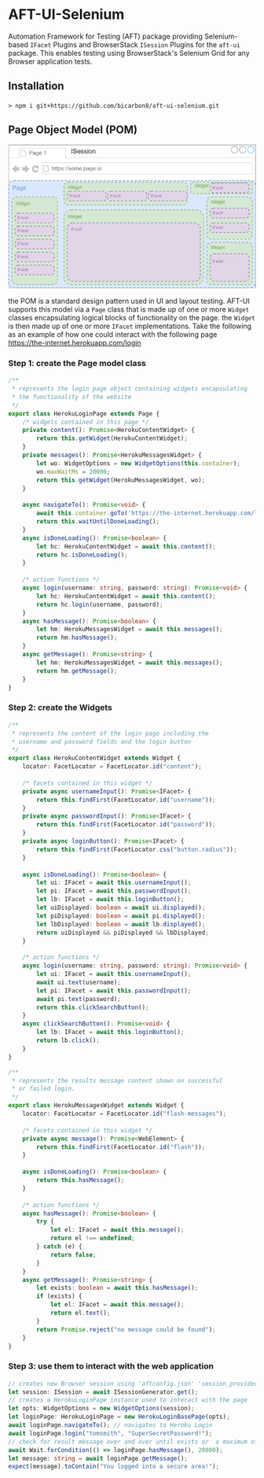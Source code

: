 # AFT-UI-Selenium
Automation Framework for Testing (AFT) package providing Selenium-based `IFacet` Plugins and BrowserStack `ISession` Plugins for the `aft-ui` package. This enables testing using BrowserStack's Selenium Grid for any Browser application tests.

## Installation
`> npm i git+https://github.com/bicarbon8/aft-ui-selenium.git`

## Page Object Model (POM)
![aft-ui-pom](aft-ui-pom.png)

the POM is a standard design pattern used in UI and layout testing. AFT-UI supports this model via a `Page` class that is made up of one or more `Widget` classes encapsulating logical blocks of functionality on the page. the `Widget` is then made up of one or more `IFacet` implementations. Take the following as an example of how one could interact with the following page https://the-internet.herokuapp.com/login

### Step 1: create the Page model class

```typescript
/**
 * represents the login page object containing widgets encapsulating
 * the functionality of the website
 */
export class HerokuLoginPage extends Page {
    /* widgets contained in this page */
    private content(): Promise<HerokuContentWidget> {
        return this.getWidget(HerokuContentWidget);
    }
    private messages(): Promise<HerokuMessagesWidget> {
        let wo: WidgetOptions = new WidgetOptions(this.container);
        wo.maxWaitMs = 20000;
        return this.getWidget(HerokuMessagesWidget, wo);
    }

    async navigateTo(): Promise<void> {
        await this.container.goTo('https://the-internet.herokuapp.com/login');
        return this.waitUntilDoneLoading();
    }
    async isDoneLoading(): Promise<boolean> {
        let hc: HerokuContentWidget = await this.content();
        return hc.isDoneLoading();
    }

    /* action functions */
    async login(username: string, password: string): Promise<void> {
        let hc: HerokuContentWidget = await this.content();
        return hc.login(username, password);
    }
    async hasMessage(): Promise<boolean> {
        let hm: HerokuMessagesWidget = await this.messages();
        return hm.hasMessage();
    }
    async getMessage(): Promise<string> {
        let hm: HerokuMessagesWidget = await this.messages();
        return hm.getMessage();
    }
}
```

### Step 2: create the Widgets

```typescript
/**
 * represents the content of the login page including the 
 * username and password fields and the login button
 */
export class HerokuContentWidget extends Widget {
    locator: FacetLocator = FacetLocator.id("content");

    /* facets contained in this widget */
    private async usernameInput(): Promise<IFacet> {
        return this.findFirst(FacetLocator.id("username"));
    }
    private async passwordInput(): Promise<IFacet> {
        return this.findFirst(FacetLocator.id("password"));
    }
    private async loginButton(): Promise<IFacet> {
        return this.findFirst(FacetLocator.css("button.radius"));
    }

    async isDoneLoading(): Promise<boolean> {
        let ui: IFacet = await this.usernameInput();
        let pi: IFacet = await this.passwordInput();
        let lb: IFacet = await this.loginButton();
        let uiDisplayed: boolean = await ui.displayed();
        let piDisplayed: boolean = await pi.displayed();
        let lbDisplayed: boolean = await lb.displayed();
        return uiDisplayed && piDisplayed && lbDisplayed;
    }

    /* action functions */
    async login(username: string, password: string): Promise<void> {
        let ui: IFacet = await this.usernameInput();
        await ui.text(username);
        let pi: IFacet = await this.passwordInput();
        await pi.text(password);
        return this.clickSearchButton();
    }
    async clickSearchButton(): Promise<void> {
        let lb: IFacet = await this.loginButton();
        return lb.click();
    }
}
```
```typescript
/**
 * represents the results message content shown on successful 
 * or failed login.
 */
export class HerokuMessagesWidget extends Widget {
    locator: FacetLocator = FacetLocator.id("flash-messages");
    
    /* facets contained in this widget */
    private async message(): Promise<WebElement> {
        return this.findFirst(FacetLocator.id("flash"));
    }

    async isDoneLoading(): Promise<boolean> {
        return this.hasMessage();
    }

    /* action functions */
    async hasMessage(): Promise<boolean> {
        try {
            let el: IFacet = await this.message();
            return el !== undefined;
        } catch (e) {
            return false;
        }
    }
    async getMessage(): Promise<string> {
        let exists: boolean = await this.hasMessage();
        if (exists) {
            let el: IFacet = await this.message();
            return el.text();
        }
        return Promise.reject("no message could be found");
    }
}
```
### Step 3: use them to interact with the web application

```typescript
// creates new Browser session using 'aftconfig.json' 'session_provider' value
let session: ISession = await ISessionGenerator.get();
// creates a HerokuLoginPage instance used to interact with the page
let opts: WidgetOptions = new WidgetOptions(session);
let loginPage: HerokuLoginPage = new HerokuLoginBasePage(opts);
await loginPage.navigateTo(); // navigates to Heroku Login
await loginPage.login("tomsmith", "SuperSecretPassword!");
// check for result message over and over until exists or  a maximum of 20 seconds elapses
await Wait.forCondition(() => loginPage.hasMessage(), 20000);
let message: string = await loginPage.getMessage();
expect(message).toContain("You logged into a secure area!");
```